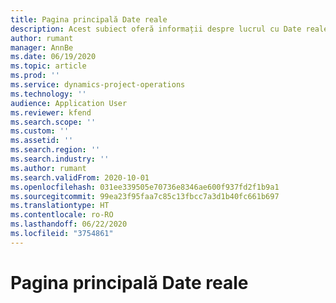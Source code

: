```yaml
---
title: Pagina principală Date reale
description: Acest subiect oferă informații despre lucrul cu Date reale în operațiunile proiectului.
author: rumant
manager: AnnBe
ms.date: 06/19/2020
ms.topic: article
ms.prod: ''
ms.service: dynamics-project-operations
ms.technology: ''
audience: Application User
ms.reviewer: kfend
ms.search.scope: ''
ms.custom: ''
ms.assetid: ''
ms.search.region: ''
ms.search.industry: ''
ms.author: rumant
ms.search.validFrom: 2020-10-01
ms.openlocfilehash: 031ee339505e70736e8346ae600f937fd2f1b9a1
ms.sourcegitcommit: 99ea23f95faa7c85c13fbcc7a3d1b40fc661b697
ms.translationtype: HT
ms.contentlocale: ro-RO
ms.lasthandoff: 06/22/2020
ms.locfileid: "3754861"
---
```

# <a name="actuals-home-page"></a>Pagina principală Date reale

